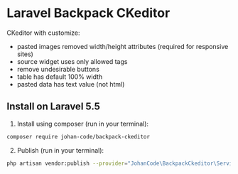 # Laravel Backpack CKeditor

CKeditor with customize:

- pasted images removed width/height attributes (required for responsive sites)
- source widget uses only allowed tags
- remove undesirable buttons
- table has default 100% width 
- pasted data has text value (not html)


## Install on Laravel 5.5
 
1) Install using composer (run in your terminal):

```bash
composer require johan-code/backpack-ckeditor
```

2) Publish (run in your terminal):

```bash
php artisan vendor:publish --provider="JohanCode\BackpackCkeditor\ServiceProvider"
```